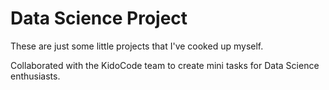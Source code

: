 # Data Science Project
These are just some little projects that I've cooked up myself.

Collaborated with the KidoCode team to create mini tasks for Data Science enthusiasts.
